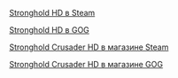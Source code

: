[Stronghold HD в Steam](https://store.steampowered.com/app/40950/Stronghold_HD/)

[Stronghold HD в GOG](https://www.gog.com/game/stronghold)

[Stronghold Crusader HD в магазине Steam](https://store.steampowered.com/app/40970/Stronghold_Crusader_HD/)

[Stronghold Crusader HD в магазине GOG](https://www.gog.com/game/stronghold_crusader)